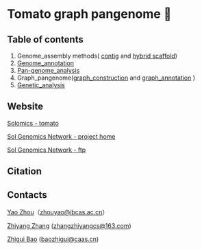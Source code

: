 # Tomato graph pangenome :tomato: 



## Table of contents

1.  Genome_assembly methods( [contig](1.Genome_assembly/1.contig/Readme.md) and [hybrid scaffold](1.Genome_assembly/2.scaffold/Readme.md))
2.  [Genome_annotation](2.Genome_annotation/Readme.md)
3.  [Pan-genome_analysis]( 3.Pan-genome_analysis/Readme.md)
4.  Graph_pangenome([graph_construction](4.Graph_pangenome/1.construction_graph_genome/Readme.md) and [graph_annotation](4.Graph_pangenome/2.graphAnnotation/Readme.md) )
5.  [Genetic_analysis](5.Genetic_analysis/Readme.md)



## Website

[Solomics - tomato](http://solomics.agis.org.cn/tomato/) 

[Sol Genomics Network - project home](https://solgenomics.net/projects/tgg)

[Sol Genomics Network - ftp](https://solgenomics.net/ftp/genomes/TGG/)





## Citation



## Contacts

[Yao Zhou](https://github.com/YaoZhou89)（zhouyao@ibcas.ac.cn）

[Zhiyang Zhang](https://github.com/zhangzhiyangcs) (zhangzhiyangcs@163.com)

[Zhigui Bao](https://github.com/baozg) (baozhigui@caas.cn)

